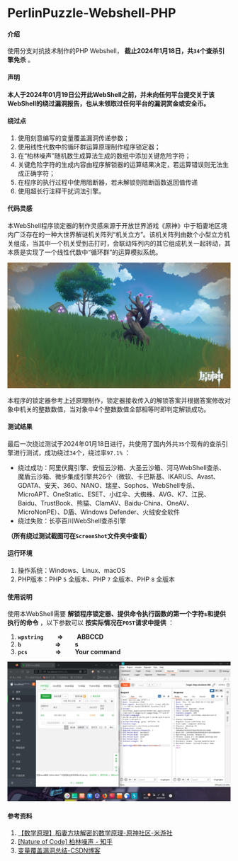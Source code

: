 # PerlinPuzzle-Webshell-PHP

#### 介绍
使用分支对抗技术制作的PHP Webshell， **截止2024年1月18日，共`34`个查杀引擎免杀** 。

#### 声明

 **本人于2024年01月19日公开此WebShell之前，并未向任何平台提交关于该WebShell的绕过漏洞报告，也从未领取过任何平台的漏洞赏金或安全币。** 

#### 绕过点
1. 使用刻意编写的变量覆盖漏洞传递参数；
2. 使用线性代数中的循环群运算原理制作程序锁定器；
3. 在“柏林噪声”随机数生成算法生成的数组中添加关键危险字符；
4. 关键危险字符的生成内容由程序解锁器的运算结果决定，若运算错误则无法生成正确字符；
5. 在程序的执行过程中使用阻断器，若未解锁则阻断函数返回值传递
6. 使用超长行注释干扰词法引擎。

#### 代码灵感

本WebShell程序锁定器的制作灵感来源于开放世界游戏《原神》中于稻妻地区境内广泛存在的一种大世界解谜机关阵列“机关立方”。该机关阵列由数个小型立方机关组成，当其中一个机关受到击打时，会联动阵列内的其它组成机关一起转动，其本质是实现了一个线性代数中“循环群”的运算模拟系统。

![机关图片](ScreenShot/GenshinImpactPhoto2024_1_18%2010%2051%2024.png)

本程序的锁定器参考上述原理制作，锁定器接收传入的解锁答案并根据答案修改对象中机关的整数数值，当对象中4个整数数值全部相等时即判定解锁成功。

#### 测试结果
最后一次绕过测试于2024年01月18日进行，共使用了国内外共`35`个现有的查杀引擎进行测试，成功绕过`34`个，绕过率`97.1%` ：

- 绕过成功：阿里伏魔引擎、安恒云沙箱、大圣云沙箱、河马WebShell查杀、魔盾云沙箱、微步集成引擎共26个（微软、卡巴斯基、IKARUS、Avast、GDATA、安天、360、NANO、瑞星、Sophos、WebShell专杀、MicroAPT、OneStatic、ESET、小红伞、大蜘蛛、AVG、K7、江民、Baidu、TrustBook、熊猫、ClamAV、Baidu-China、OneAV、MicroNonPE）、D盾、Windows Defender、火绒安全软件
- 绕过失败：长亭百川WebShell查杀引擎

 **（所有绕过测试截图可在`ScreenShot`文件夹中查看）** 

#### 运行环境

1.  操作系统：Windows、Linux、macOS
2.  PHP版本：PHP `5` 全版本、PHP `7` 全版本、PHP `8` 全版本

#### 使用说明

使用本WebShell需要 **解锁程序锁定器、提供命令执行函数的第一个字符`s`和提供执行的命令** ，以下参数可以 **按实际情况在`POST`请求中提供** ：

1.  **`wpstring` &emsp;&emsp;=>&emsp;&emsp; ABBCCD** 
2.  **`b` &emsp;&emsp;&emsp;&emsp;&emsp; =>&emsp;&emsp; s** 
3.  **`pcs` &emsp;&emsp;&emsp;&emsp; =>&emsp;&emsp; Your command** 

![使用方法](ScreenShot/webshell%E4%BD%BF%E7%94%A8%E6%96%B9%E6%B3%95.png)

#### 参考资料

1. [【数学原理】稻妻方块解密的数学原理-原神社区-米游社](https://www.miyoushe.com/ys/article/17414097)
2. [[Nature of Code] 柏林噪声 - 知乎](https://zhuanlan.zhihu.com/p/206271895?ivk_sa=1024320u&utm_id=0)
3. [变量覆盖漏洞总结-CSDN博客](https://blog.csdn.net/qq_45521281/article/details/105849770)
